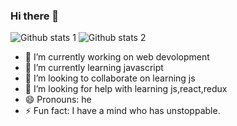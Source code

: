 ### Hi there 👋

![Github stats 1](https://github-readme-stats.vercel.app/api?username=yektaonuren&show_icons=true&theme=gradient) 
![Github stats 2](https://github-readme-stats.vercel.app/api?username=yektaonuren&show_icons=true&theme=radical)





- 🔭 I’m currently working on web devolopment
- 🌱 I’m currently learning javascript
- 👯 I’m looking to collaborate on learning js 
- 🤔 I’m looking for help with learning js,react,redux
- 😄 Pronouns: he
- ⚡ Fun fact: I have a mind who has unstoppable.
